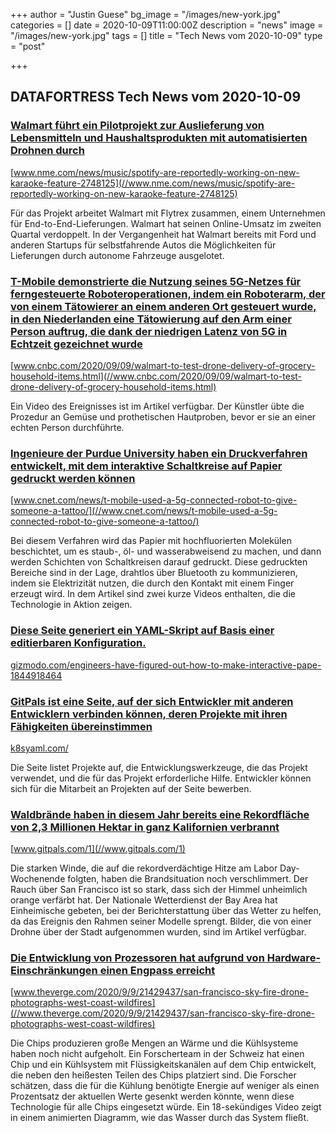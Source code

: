 +++
author = "Justin Guese"
bg_image = "/images/new-york.jpg"
categories = []
date = 2020-10-09T11:00:00Z
description = "news"
image = "/images/new-york.jpg"
tags = []
title = "Tech News vom 2020-10-09"
type = "post"

+++

        
## DATAFORTRESS Tech News vom 2020-10-09





### [Walmart führt ein Pilotprojekt zur Auslieferung von Lebensmitteln und Haushaltsprodukten mit automatisierten Drohnen durch](//www.nme.com/news/music/spotify-are-reportedly-working-on-new-karaoke-feature-2748125)


[www.nme.com/news/music/spotify-are-reportedly-working-on-new-karaoke-feature-2748125](//www.nme.com/news/music/spotify-are-reportedly-working-on-new-karaoke-feature-2748125)


Für das Projekt arbeitet Walmart mit Flytrex zusammen, einem Unternehmen für End-to-End-Lieferungen. Walmart hat seinen Online-Umsatz im zweiten Quartal verdoppelt. In der Vergangenheit hat Walmart bereits mit Ford und anderen Startups für selbstfahrende Autos die Möglichkeiten für Lieferungen durch autonome Fahrzeuge ausgelotet.


### [T-Mobile demonstrierte die Nutzung seines 5G-Netzes für ferngesteuerte Roboteroperationen, indem ein Roboterarm, der von einem Tätowierer an einem anderen Ort gesteuert wurde, in den Niederlanden eine Tätowierung auf den Arm einer Person auftrug, die dank der niedrigen Latenz von 5G in Echtzeit gezeichnet wurde](//www.cnbc.com/2020/09/09/walmart-to-test-drone-delivery-of-grocery-household-items.html)


[www.cnbc.com/2020/09/09/walmart-to-test-drone-delivery-of-grocery-household-items.html](//www.cnbc.com/2020/09/09/walmart-to-test-drone-delivery-of-grocery-household-items.html)


Ein Video des Ereignisses ist im Artikel verfügbar. Der Künstler übte die Prozedur an Gemüse und prothetischen Hautproben, bevor er sie an einer echten Person durchführte.


### [Ingenieure der Purdue University haben ein Druckverfahren entwickelt, mit dem interaktive Schaltkreise auf Papier gedruckt werden können](//www.cnet.com/news/t-mobile-used-a-5g-connected-robot-to-give-someone-a-tattoo/)


[www.cnet.com/news/t-mobile-used-a-5g-connected-robot-to-give-someone-a-tattoo/](//www.cnet.com/news/t-mobile-used-a-5g-connected-robot-to-give-someone-a-tattoo/)


Bei diesem Verfahren wird das Papier mit hochfluorierten Molekülen beschichtet, um es staub-, öl- und wasserabweisend zu machen, und dann werden Schichten von Schaltkreisen darauf gedruckt. Diese gedruckten Bereiche sind in der Lage, drahtlos über Bluetooth zu kommunizieren, indem sie Elektrizität nutzen, die durch den Kontakt mit einem Finger erzeugt wird. In dem Artikel sind zwei kurze Videos enthalten, die die Technologie in Aktion zeigen.


### [Diese Seite generiert ein YAML-Skript auf Basis einer editierbaren Konfiguration.](//gizmodo.com/engineers-have-figured-out-how-to-make-interactive-pape-1844918464)


[gizmodo.com/engineers-have-figured-out-how-to-make-interactive-pape-1844918464](//gizmodo.com/engineers-have-figured-out-how-to-make-interactive-pape-1844918464)





### [GitPals ist eine Seite, auf der sich Entwickler mit anderen Entwicklern verbinden können, deren Projekte mit ihren Fähigkeiten übereinstimmen](//k8syaml.com/)


[k8syaml.com/](//k8syaml.com/)


Die Seite listet Projekte auf, die Entwicklungswerkzeuge, die das Projekt verwendet, und die für das Projekt erforderliche Hilfe. Entwickler können sich für die Mitarbeit an Projekten auf der Seite bewerben.


### [Waldbrände haben in diesem Jahr bereits eine Rekordfläche von 2,3 Millionen Hektar in ganz Kalifornien verbrannt](//www.gitpals.com/1)


[www.gitpals.com/1](//www.gitpals.com/1)


Die starken Winde, die auf die rekordverdächtige Hitze am Labor Day-Wochenende folgten, haben die Brandsituation noch verschlimmert. Der Rauch über San Francisco ist so stark, dass sich der Himmel unheimlich orange verfärbt hat. Der Nationale Wetterdienst der Bay Area hat Einheimische gebeten, bei der Berichterstattung über das Wetter zu helfen, da das Ereignis den Rahmen seiner Modelle sprengt. Bilder, die von einer Drohne über der Stadt aufgenommen wurden, sind im Artikel verfügbar.


### [Die Entwicklung von Prozessoren hat aufgrund von Hardware-Einschränkungen einen Engpass erreicht](//www.theverge.com/2020/9/9/21429437/san-francisco-sky-fire-drone-photographs-west-coast-wildfires)


[www.theverge.com/2020/9/9/21429437/san-francisco-sky-fire-drone-photographs-west-coast-wildfires](//www.theverge.com/2020/9/9/21429437/san-francisco-sky-fire-drone-photographs-west-coast-wildfires)


Die Chips produzieren große Mengen an Wärme und die Kühlsysteme haben noch nicht aufgeholt. Ein Forscherteam in der Schweiz hat einen Chip und ein Kühlsystem mit Flüssigkeitskanälen auf dem Chip entwickelt, die neben den heißesten Teilen des Chips platziert sind. Die Forscher schätzen, dass die für die Kühlung benötigte Energie auf weniger als einen Prozentsatz der aktuellen Werte gesenkt werden könnte, wenn diese Technologie für alle Chips eingesetzt würde. Ein 18-sekündiges Video zeigt in einem animierten Diagramm, wie das Wasser durch das System fließt.